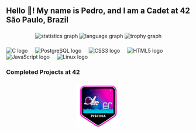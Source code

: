 <h2 align="left">Hello 👋! My name is Pedro, and I am a Cadet at 42 São Paulo, Brazil</h2>

###

<div align="center">
  <img src="https://github-readme-stats.vercel.app/api?username=spukobr&hide_title=false&hide_rank=false&show_icons=true&include_all_commits=true&count_private=true&disable_animations=false&theme=dracula&locale=en&hide_border=true" height="150" alt="statistics graph"  />
  <img src="https://github-readme-stats.vercel.app/api/top-langs?username=spukobr&locale=en&hide_title=false&layout=compact&card_width=320&langs_count=5&theme=dracula&hide_border=true" height="150" alt="language graph"  />
  <img src="https://github-profile-trophy.vercel.app/?username=spukobr&theme=dracula&no-frame=true&no-bg=false" height="150" alt="trophy graph"  />
</div>

###

<div align="left">
  <img src="https://img.shields.io/badge/C-A8B9CC?logo=c&logoColor=black&style=for-the-badge" height="30" alt="C logo"  />
  <img width="12" />
  <img src="https://img.shields.io/badge/PostgreSQL-4169E1?logo=postgresql&logoColor=white&style=for-the-badge" height="30" alt="PostgreSQL logo"  />
  <img width="12" />
  <img src="https://img.shields.io/badge/CSS3-1572B6?logo=css3&logoColor=white&style=for-the-badge" height="30" alt="CSS3 logo"  />
  <img width="12" />
  <img src="https://img.shields.io/badge/HTML5-E34F26?logo=html5&logoColor=white&style=for-the-badge" height="30" alt="HTML5 logo"  />
  <img width="12" />
  <img src="https://img.shields.io/badge/JavaScript-F7DF1E?logo=javascript&logoColor=black&style=for-the-badge" height="30" alt="JavaScript logo"  />
  <img width="12" />
  <img src="https://img.shields.io/badge/Linux-FCC624?logo=linux&logoColor=black&style=for-the-badge" height="30" alt="Linux logo"  />
</div>

###

<h3 align="left">Completed Projects at 42</h3>

###

<div align="center">
  <a href="https://github.com/SpukoBR/42_piscine"><img src="./badges/piscina.png" alt="Piscine Badge" height="120" /></a>
  <!--
  <img src="./badges/phase_onem.png" alt="Phase One Badge" height="120" />
  <img src="./badges/libftm.png" alt="Libft Badge" height="120" />
  <img src="./badges/get_next_linem.png" alt="Get Next Line Badge" height="120" />
  <img src="./badges/ft_printfm.png" alt="ft_printf Badge" height="120" />
  <img src="./badges/born2berootm.png" alt="Born2beRoot Badge" height="120" />
  <img src="./badges/so_longm.png" alt="So Long Badge" height="120" />
  <img src="./badges/push_swapm.png" alt="Push Swap Badge" height="120" />
  <img src="./badges/minitalkm.png" alt="Minitalk Badge" height="120" />
  <img src="./badges/fract-olm.png" alt="Fract-ol Badge" height="120" />
  <img src="./badges/fdfm.png" alt="FdF Badge" height="120" />
  <img src="./badges/cub3dm.png" alt="Cub3D Badge" height="120" />
  <img src="./badges/minirtm.png" alt="miniRT Badge" height="120" />
  <img src="./badges/philosophersm.png" alt="Philosophers Badge" height="120" />
  <img src="./badges/netpracticem.png" alt="NetPractice Badge" height="120" />
  <img src="./badges/ft_containersm.png" alt="ft_containers Badge" height="120" />
  <img src="./badges/inceptionm.png" alt="Inception Badge" height="120" />
  <img src="./badges/ft_ircm.png" alt="ft_irc Badge" height="120" />
  <img src="./badges/webservm.png" alt="Webserv Badge" height="120" />
  <img src="./badges/ft_transcendencem.png" alt="ft_transcendence Badge" height="120" />
  -->
</div>

###
